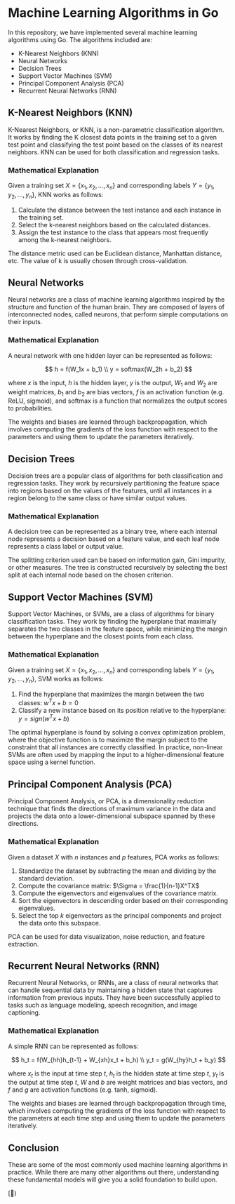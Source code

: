 # Machine Learning Algorithms in Go

In this repository, we have implemented several machine learning algorithms using Go. The algorithms included are:

- K-Nearest Neighbors (KNN)
- Neural Networks
- Decision Trees
- Support Vector Machines (SVM)
- Principal Component Analysis (PCA)
- Recurrent Neural Networks (RNN)

## K-Nearest Neighbors (KNN)

K-Nearest Neighbors, or KNN, is a non-parametric classification algorithm. It works by finding the K closest data points in the training set to a given test point and classifying the test point based on the classes of its nearest neighbors. KNN can be used for both classification and regression tasks.

### Mathematical Explanation

Given a training set $X = \{x_1, x_2, ..., x_n\}$ and corresponding labels $Y = \{y_1, y_2, ..., y_n\}$, KNN works as follows:

1. Calculate the distance between the test instance and each instance in the training set.
2. Select the k-nearest neighbors based on the calculated distances.
3. Assign the test instance to the class that appears most frequently among the k-nearest neighbors.

The distance metric used can be Euclidean distance, Manhattan distance, etc. The value of k is usually chosen through cross-validation.

## Neural Networks

Neural networks are a class of machine learning algorithms inspired by the structure and function of the human brain. They are composed of layers of interconnected nodes, called neurons, that perform simple computations on their inputs.

### Mathematical Explanation

A neural network with one hidden layer can be represented as follows:

$$
h = f(W_1x + b_1) \\
y = softmax(W_2h + b_2)
$$

where $x$ is the input, $h$ is the hidden layer, $y$ is the output, $W_1$ and $W_2$ are weight matrices, $b_1$ and $b_2$ are bias vectors, $f$ is an activation function (e.g. ReLU, sigmoid), and softmax is a function that normalizes the output scores to probabilities.

The weights and biases are learned through backpropagation, which involves computing the gradients of the loss function with respect to the parameters and using them to update the parameters iteratively.

## Decision Trees

Decision trees are a popular class of algorithms for both classification and regression tasks. They work by recursively partitioning the feature space into regions based on the values of the features, until all instances in a region belong to the same class or have similar output values.

### Mathematical Explanation

A decision tree can be represented as a binary tree, where each internal node represents a decision based on a feature value, and each leaf node represents a class label or output value.

The splitting criterion used can be based on information gain, Gini impurity, or other measures. The tree is constructed recursively by selecting the best split at each internal node based on the chosen criterion.

## Support Vector Machines (SVM)

Support Vector Machines, or SVMs, are a class of algorithms for binary classification tasks. They work by finding the hyperplane that maximally separates the two classes in the feature space, while minimizing the margin between the hyperplane and the closest points from each class.

### Mathematical Explanation

Given a training set $X = \{x_1, x_2, ..., x_n\}$ and corresponding labels $Y = \{y_1, y_2, ..., y_n\}$, SVM works as follows:

1. Find the hyperplane that maximizes the margin between the two classes:
$w^Tx + b = 0$
2. Classify a new instance based on its position relative to the hyperplane:
$y = sign(w^Tx + b)$

The optimal hyperplane is found by solving a convex optimization problem, where the objective function is to maximize the margin subject to the constraint that all instances are correctly classified. In practice, non-linear SVMs are often used by mapping the input to a higher-dimensional feature space using a kernel function.

## Principal Component Analysis (PCA)

Principal Component Analysis, or PCA, is a dimensionality reduction technique that finds the directions of maximum variance in the data and projects the data onto a lower-dimensional subspace spanned by these directions.

### Mathematical Explanation

Given a dataset $X$ with $n$ instances and $p$ features, PCA works as follows:

1. Standardize the dataset by subtracting the mean and dividing by the standard deviation.
2. Compute the covariance matrix:
$\Sigma = \frac{1}{n-1}X^TX$
3. Compute the eigenvectors and eigenvalues of the covariance matrix.
4. Sort the eigenvectors in descending order based on their corresponding eigenvalues.
5. Select the top $k$ eigenvectors as the principal components and project the data onto this subspace.

PCA can be used for data visualization, noise reduction, and feature extraction.

## Recurrent Neural Networks (RNN)

Recurrent Neural Networks, or RNNs, are a class of neural networks that can handle sequential data by maintaining a hidden state that captures information from previous inputs. They have been successfully applied to tasks such as language modeling, speech recognition, and image captioning.

### Mathematical Explanation

A simple RNN can be represented as follows:

$$ 
h_t = f(W_{hh}h_{t-1} + W_{xh}x_t + b_h) \\
y_t = g(W_{hy}h_t + b_y)
$$

where $x_t$ is the input at time step $t$, $h_t$ is the hidden state at time step $t$, $y_t$ is the output at time step $t$, $W$ and $b$ are weight matrices and bias vectors, and $f$ and $g$ are activation functions (e.g. tanh, sigmoid).

The weights and biases are learned through backpropagation through time, which involves computing the gradients of the loss function with respect to the parameters at each time step and using them to update the parameters iteratively.

## Conclusion

These are some of the most commonly used machine learning algorithms in practice. While there are many other algorithms out there, understanding these fundamental models will give you a solid foundation to build upon.

[🧠)
